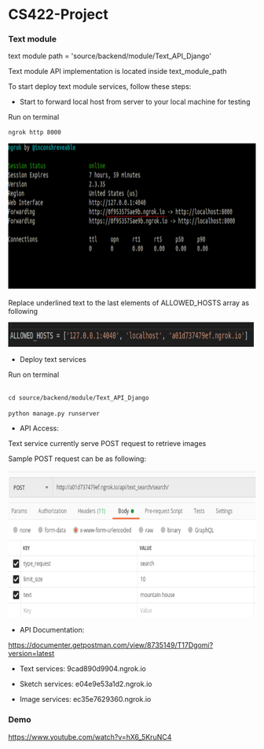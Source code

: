 # CS422-Project

### Text module

text module path = 'source/backend/module/Text_API_Django'

Text module API implementation is located inside text_module_path

To start deploy text module services, follow these steps:

+ Start to forward local host from server to your local machine for testing

Run on terminal
```
ngrok http 8000
```

<img src="/instruction/ngrok.png" width=800 height=300 />

Replace underlined text to the last elements of ALLOWED_HOSTS array as following 

<img src="/instruction/setting.png" width=500 height=50 />

+ Deploy text services

Run on terminal
```

cd source/backend/module/Text_API_Django

python manage.py runserver
```

+ API Access:

Text service currently serve POST request to retrieve images

Sample POST request can be as following: 

<img src="/instruction/sample_request.png" width=800 height=300 />

+ API Documentation:

https://documenter.getpostman.com/view/8735149/T17Dgomi?version=latest

+ Text services: 9cad890d9904.ngrok.io

+ Sketch services: e04e9e53a1d2.ngrok.io

+ Image services: ec35e7629360.ngrok.io

### Demo 
https://www.youtube.com/watch?v=hX6_5KruNC4
